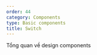 ```yaml
---
order: 44
category: Components
type: Basic components
title: Switch
---
```


Tổng quan về design components
